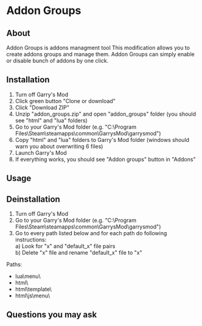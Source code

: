 # Addon Groups
## About
Addon Groups is addons managment tool This modification allows you to create addons groups and manage them. Addon Groups can simply enable or disable bunch of addons by one click.

## Installation
1. Turn off Garry's Mod
2. Click green button "Clone or download"
3. Click "Download ZIP"
4. Unzip "addon_groups.zip" and open "addon_groups" folder (you should see "html" and "lua" folders)
5. Go to your Garry's Mod folder (e.g. "C:\Program Files\Steam\steamapps\common\GarrysMod\garrysmod\")
6. Copy "html" and "lua" folders to Garry's Mod folder (windows should warn you about overwriting 6 files)
7. Launch Garry's Mod
8. If everything works, you should see "Addon groups" button in "Addons"

## Usage

## Deinstallation
1. Turn off Garry's Mod
2. Go to your Garry's Mod folder (e.g. "C:\Program Files\Steam\steamapps\common\GarrysMod\garrysmod\")
3. Go to every path listed below and for each path do following instructions:\
  a) Look for "x" and "default_x" file pairs\
  b) Delete "x" file and rename "default_x" file to "x"
  
Paths:
- lua\menu\
- html\
- html\template\
- html\js\menu\

## Questions you may ask
